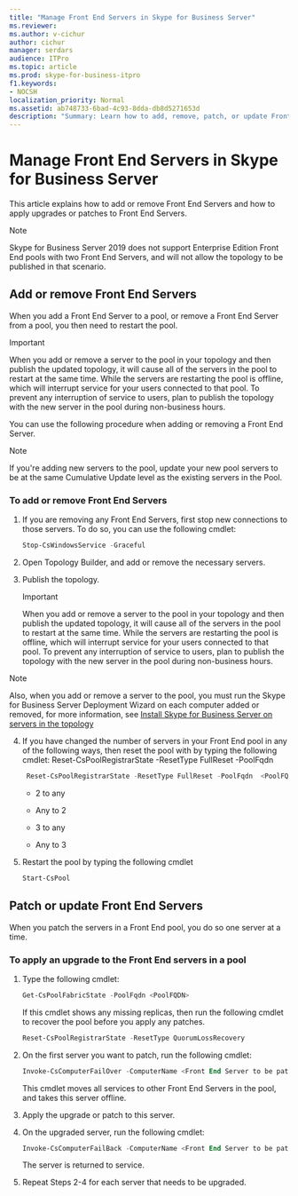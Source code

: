 ```yaml
---
title: "Manage Front End Servers in Skype for Business Server"
ms.reviewer: 
ms.author: v-cichur
author: cichur
manager: serdars
audience: ITPro
ms.topic: article
ms.prod: skype-for-business-itpro
f1.keywords:
- NOCSH
localization_priority: Normal
ms.assetid: ab748733-6bad-4c93-8dda-db8d5271653d
description: "Summary: Learn how to add, remove, patch, or update Front End Servers in Skype for Business Server."
---
```


# Manage Front End Servers in Skype for Business Server
 
This article explains how to add or remove Front End Servers and how to apply upgrades or patches to Front End Servers.

  > [!NOTE]
> Skype for Business Server 2019 does not support Enterprise Edition Front End pools with two Front End Servers, and will not allow the topology to be published in that scenario.

## Add or remove Front End Servers
  
When you add a Front End Server to a pool, or remove a Front End Server from a pool, you then need to restart the pool. 
  
> [!IMPORTANT]
> When you add or remove a server to the pool in your topology and then publish the updated topology, it will cause all of the servers in the pool to restart at the same time. While the servers are restarting the pool is offline, which will interrupt service for your users connected to that pool. To prevent any interruption of service to users, plan to publish the topology with the new server in the pool during non-business hours. 
  
You can use the following procedure when adding or removing a Front End Server.
  
> [!NOTE]
> If you're adding new servers to the pool, update your new pool servers to be at the same Cumulative Update level as the existing servers in the Pool. 
  
### To add or remove Front End Servers

1. If you are removing any Front End Servers, first stop new connections to those servers. To do so, you can use the following cmdlet:
    
   ```PowerShell
   Stop-CsWindowsService -Graceful
   ```

2. Open Topology Builder, and add or remove the necessary servers. 
    
3. Publish the topology.
    
    > [!IMPORTANT]
    > When you add or remove a server to the pool in your topology and then publish the updated topology, it will cause all of the servers in the pool to restart at the same time. While the servers are restarting the pool is offline, which will interrupt service for your users connected to that pool. To prevent any interruption of service to users, plan to publish the topology with the new server in the pool during non-business hours. 
  
  > [!NOTE]
> Also, when you add or remove a server to the pool, you must run the Skype for Business Server Deployment Wizard on each computer added or removed, for more information, see [Install Skype for Business Server on servers in the topology](../../deploy/install/install-skype-for-business-server.md)
  
4. If you have changed the number of servers in your Front End pool in any of the following ways, then reset the pool with by typing the following cmdlet: Reset-CsPoolRegistrarState -ResetType FullReset -PoolFqdn 
    
   ```PowerShell
    Reset-CsPoolRegistrarState -ResetType FullReset -PoolFqdn  <PoolFQDN>
   ```

     - 2 to any
    
     - Any to 2
    
     - 3 to any
    
     - Any to 3
    
5. Restart the pool by typing the following cmdlet
    
   ```PowerShell
   Start-CsPool
   ```

## Patch or update Front End Servers

When you patch the servers in a Front End pool, you do so one server at a time. 
  
### To apply an upgrade to the Front End servers in a pool

1. Type the following cmdlet:
    
   ```PowerShell
   Get-CsPoolFabricState -PoolFqdn <PoolFQDN>
   ```

     If this cmdlet shows any missing replicas, then run the following cmdlet to recover the pool before you apply any patches.
    
   ```PowerShell
   Reset-CsPoolRegistrarState -ResetType QuorumLossRecovery
   ```

2. On the first server you want to patch, run the following cmdlet:
    
   ```PowerShell
   Invoke-CsComputerFailOver -ComputerName <Front End Server to be patched>
   ```

    This cmdlet moves all services to other Front End Servers in the pool, and takes this server offline.
    
3. Apply the upgrade or patch to this server.
    
4. On the upgraded server, run the following cmdlet:
    
   ```PowerShell
   Invoke-CsComputerFailBack -ComputerName <Front End Server to be patched>
   ```

    The server is returned to service.
    
5. Repeat Steps 2-4 for each server that needs to be upgraded.
